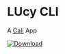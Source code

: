 # LUcy CLI

A [Cali](https://github.com/skybet/cali) App

[ ![Download](https://api.bintray.com/packages/lmhd/lucli/lucli/images/download.svg) ](https://bintray.com/lmhd/lucli/lucli/_latestVersion)
